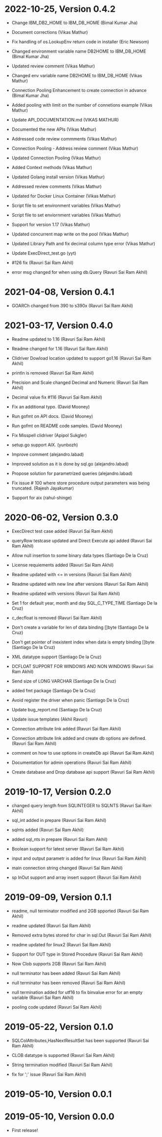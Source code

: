2022-10-25, Version 0.4.2
=========================

 * Change IBM_DB2_HOME to IBM_DB_HOME (Bimal Kumar Jha)

 * Document corrections (Vikas Mathur)

 * Fix handling of os.LookupEnv return code in installer (Eric Newsom)

 * Changed environment variable name DB2HOME to IBM_DB_HOME (Bimal Kumar Jha)

 * Updated review comment (Vikas Mathur)

 * Changed env variable name DB2HOME to IBM_DB_HOME (Vikas Mathur)

 * Connection Pooling Enhancement to create connection in advance (Bimal Kumar Jha)

 * Added pooling with limit on the number of connetions example (Vikas Mathur)

 * Update API_DOCUMENTATION.md (VIKAS MATHUR)

 * Documented the new APIs (Vikas Mathur)

 * Addressed code review commments (Vikas Mathur)

 * Connection Pooling - Address review comment (Vikas Mathur)

 * Updated Connection Pooling (Vikas Mathur)

 * Added Context methods (Vikas Mathur)

 * Updated Golang install version (Vikas Mathur)

 * Addressed review comments (Vikas Mathur)

 * Updated for Docker Linux Container (Vikas Mathur)

 * Script file to set environment variables (Vikas Mathur)

 * Script file to set enviornment variables (Vikas Mathur)

 * Support for version 1.17 (Vikas Mathur)

 * Updated concurrent map write on the pool (Vikas Mathur)

 * Updated Library Path and fix decimal column type error (Vikas Mathur)

 * Update ExecDirect_test.go (yyt)

 * #126 fix (Ravuri Sai Ram Akhil)

 * error msg changed for when using db.Query (Ravuri Sai Ram Akhil)


2021-04-08, Version 0.4.1
=========================

 * GOARCh changed from 390 to s390x (Ravuri Sai Ram Akhil)


2021-03-17, Version 0.4.0
=========================

 * Readme updated to 1.16 (Ravuri Sai Ram Akhil)

 * Readme changed for 1.16 (Ravuri Sai Ram Akhil)

 * Clidriver Dowload location updated to support go1.16 (Ravuri Sai Ram Akhil)

 * println is removed (Ravuri Sai Ram Akhil)

 * Precision and Scale changed Decimal and Numeric (Ravuri Sai Ram Akhil)

 * Decimal value fix #116 (Ravuri Sai Ram Akhil)

 * Fix an additional typo. (David Mooney)

 * Run gofmt on API docs. (David Mooney)

 * Run gofmt on README code samples. (David Mooney)

 * Fix Misspell clidriver (Apipol Sukgler)

 * setup.go support AIX. (yunbozh)

 * Improve comment (alejandro.labad)

 * Improved solution as it is done by sql.go (alejandro.labad)

 * Propose solution for parametrized queries (alejandro.labad)

 * Fix issue # 100 where store procedure output parameters was being truncated. (Rajesh Jayakumar)

 * Support for aix (rahul-shinge)


2020-06-02, Version 0.3.0
=========================

 * ExecDirect test case added (Ravuri Sai Ram Akhil)

 * queryRow testcase updated and Direct Execute api added (Ravuri Sai Ram Akhil)

 * Allow null insertion to some binary data types (Santiago De la Cruz)

 * License requiements added (Ravuri Sai Ram Akhil)

 * Readme updated with <= in versions (Ravuri Sai Ram Akhil)

 * Readme updated with new line after versions (Ravuri Sai Ram Akhil)

 * Readme updated with versions (Ravuri Sai Ram Akhil)

 * Set 1 for default year, month and day SQL_C_TYPE_TIME (Santiago De la Cruz)

 * c_decfloat is removed (Ravuri Sai Ram Akhil)

 * Don't create a variable for len of data binding []byte (Santiago De la Cruz)

 * Don't get pointer of inexistent index when data is empty binding []byte (Santiago De la Cruz)

 * XML datatype support (Santiago De la Cruz)

 * DCFLOAT SUPPORT FOR WINDOWS AND NON WINDOWS (Ravuri Sai Ram Akhil)

 * Send size of LONG VARCHAR (Santiago De la Cruz)

 * added fmt package (Santiago De la Cruz)

 * Avoid register the driver when panic (Santiago De la Cruz)

 * Update bug_report.md (Santiago De la Cruz)

 * Update issue templates (Akhil Ravuri)

 * Connection attribute link added (Ravuri Sai Ram Akhil)

 * Connection attribute link added and create db options are defined. (Ravuri Sai Ram Akhil)

 * comment on how to use options in createDb api (Ravuri Sai Ram Akhil)

 * Documentation for admin operations (Ravuri Sai Ram Akhil)

 * Create database and Drop database api support (Ravuri Sai Ram Akhil)


2019-10-17, Version 0.2.0
=========================

 * changed query length from SQLINTEGER to SQLNTS (Ravuri Sai Ram Akhil)

 * sql_int added in prepare (Ravuri Sai Ram Akhil)

 * sqlnts added (Ravuri Sai Ram Akhil)

 * added sql_nts in prepare (Ravuri Sai Ram Akhil)

 * Boolean support for latest server (Ravuri Sai Ram Akhil)

 * input and output parametr is added for linux (Ravuri Sai Ram Akhil)

 * main  connection string changed (Ravuri Sai Ram Akhil)

 * sp InOut support and array insert support (Ravuri Sai Ram Akhil)


2019-09-09, Version 0.1.1
=========================

 * readme, null terminator modified and 2GB spported (Ravuri Sai Ram Akhil)

 * readme updated (Ravuri Sai Ram Akhil)

 * Removed extra bytes stored for char in sql.Out (Ravuri Sai Ram Akhil)

 * readme updated for linux2 (Ravuri Sai Ram Akhil)

 * Support for OUT type in Stored Procedure (Ravuri Sai Ram Akhil)

 * Now Clob supports 2GB (Ravuri Sai Ram Akhil)

 * null terminator has been added (Ravuri Sai Ram Akhil)

 * null terminator has been removed (Ravuri Sai Ram Akhil)

 * null termination added for utf16 to fix binvalue error for an empty variable (Ravuri Sai Ram Akhil)

 * pooling code updated (Ravuri Sai Ram Akhil)


2019-05-22, Version 0.1.0
=========================

 * SQLColAttributes,HasNextResultSet has been supported (Ravuri Sai Ram Akhil)

 * CLOB datatype is supported (Ravuri Sai Ram Akhil)

 * String termination modified (Ravuri Sai Ram Akhil)

 * fix for ';' issue (Ravuri Sai Ram Akhil)


2019-05-10, Version 0.0.1
=========================



2019-05-10, Version 0.0.0
=========================

 * First release!
